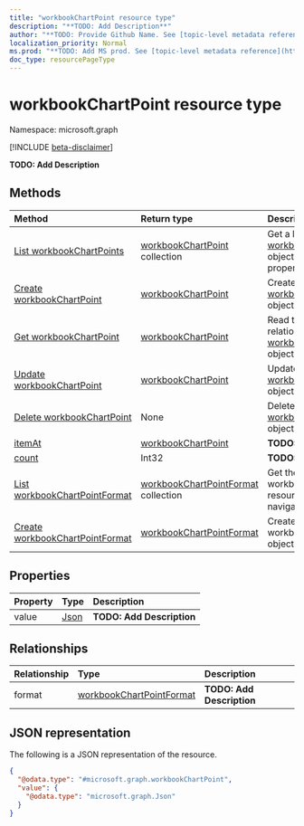 ```yaml
---
title: "workbookChartPoint resource type"
description: "**TODO: Add Description**"
author: "**TODO: Provide Github Name. See [topic-level metadata reference](https://msgo.azurewebsites.net/add/document/guidelines/metadata.html#topic-level-metadata)**"
localization_priority: Normal
ms.prod: "**TODO: Add MS prod. See [topic-level metadata reference](https://msgo.azurewebsites.net/add/document/guidelines/metadata.html#topic-level-metadata)**"
doc_type: resourcePageType
---
```


# workbookChartPoint resource type

Namespace: microsoft.graph

[!INCLUDE [beta-disclaimer](../../includes/beta-disclaimer.md)]

**TODO: Add Description**

## Methods
|Method|Return type|Description|
|:---|:---|:---|
|[List workbookChartPoints](../api/workbookchartpoint-list.md)|[workbookChartPoint](../resources/workbookchartpoint.md) collection|Get a list of the [workbookChartPoint](../resources/workbookchartpoint.md) objects and their properties.|
|[Create workbookChartPoint](../api/workbookchartpoint-create.md)|[workbookChartPoint](../resources/workbookchartpoint.md)|Create a new [workbookChartPoint](../resources/workbookchartpoint.md) object.|
|[Get workbookChartPoint](../api/workbookchartpoint-get.md)|[workbookChartPoint](../resources/workbookchartpoint.md)|Read the properties and relationships of a [workbookChartPoint](../resources/workbookchartpoint.md) object.|
|[Update workbookChartPoint](../api/workbookchartpoint-update.md)|[workbookChartPoint](../resources/workbookchartpoint.md)|Update the properties of a [workbookChartPoint](../resources/workbookchartpoint.md) object.|
|[Delete workbookChartPoint](../api/workbookchartpoint-delete.md)|None|Deletes a [workbookChartPoint](../resources/workbookchartpoint.md) object.|
|[itemAt](../api/workbookchartpoint-itemat.md)|[workbookChartPoint](../resources/workbookchartpoint.md)|**TODO: Add Description**|
|[count](../api/workbookchartpoint-count.md)|Int32|**TODO: Add Description**|
|[List workbookChartPointFormat](../api/workbookchartpoint-list-format.md)|[workbookChartPointFormat](../resources/workbookchartpointformat.md) collection|Get the workbookChartPointFormat resources from the format navigation property.|
|[Create workbookChartPointFormat](../api/workbookchartpoint-post-format.md)|[workbookChartPointFormat](../resources/workbookchartpointformat.md)|Create a new workbookChartPointFormat object.|

## Properties
|Property|Type|Description|
|:---|:---|:---|
|value|[Json](../resources/json.md)|**TODO: Add Description**|

## Relationships
|Relationship|Type|Description|
|:---|:---|:---|
|format|[workbookChartPointFormat](../resources/workbookchartpointformat.md)|**TODO: Add Description**|

## JSON representation
The following is a JSON representation of the resource.
<!-- {
  "blockType": "resource",
  "keyProperty": "id",
  "@odata.type": "microsoft.graph.workbookChartPoint",
  "openType": false
}
-->
``` json
{
  "@odata.type": "#microsoft.graph.workbookChartPoint",
  "value": {
    "@odata.type": "microsoft.graph.Json"
  }
}
```

